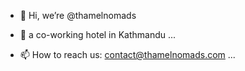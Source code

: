- 👋 Hi, we’re @thamelnomads
- 👀 a co-working hotel in Kathmandu ...

- 📫 How to reach us: contact@thamelnomads.com ...

<!---
thamelnomads/thamelnomads is a ✨ special ✨ repository because its `README.md` (this file) appears on your GitHub profile.
You can click the Preview link to take a look at your changes.
--->
